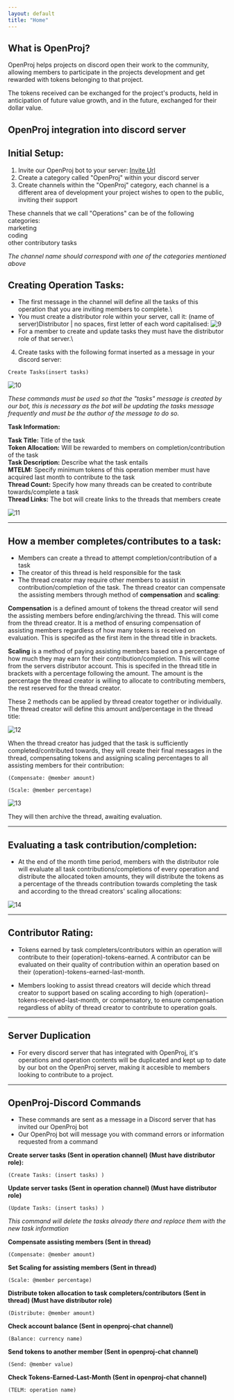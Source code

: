 ```yaml
---
layout: default
title: "Home"
---
```


## What is OpenProj?

OpenProj helps projects on discord open their work to the community, allowing members to participate in the projects development and get rewarded with tokens belonging to that project.

The tokens received can be exchanged for the project's products, held in anticipation of future value growth, and in the future, exchanged for their dollar value.

## OpenProj integration into discord server
## Initial Setup:

1. Invite our OpenProj bot to your server:
[Invite Url](https://discordapp.com/api/oauth2/authorize?client_id=961725997789630524&scope=bot&permissions=66560)
2. Create a category called "OpenProj" within your discord server
3. Create channels within the "OpenProj" category, each channel is a different area of development your project wishes to open to the public, inviting their support

These channels that we call "Operations" can be of the following categories:\
marketing\
coding\
other contributory tasks

*The channel name should correspond with one of the categories mentioned above*

## Creating Operation Tasks:

- The first message in the channel will define all the tasks of this operation that you are inviting members to complete.\
- You must create a distributor role within your server, call it: (name of server)Distributor | no spaces, first letter of each word capitalised:
![9](/assets/9.PNG)
- For a member to create and update tasks they must have the distributor role of that server.\
4. Create tasks with the following format inserted as a message in your discord server:

```
Create Tasks(insert tasks)
```
![10](/assets/10.PNG)

*These commands must be used so that the "tasks" message is created by our bot, this is necessary as the bot will be updating the tasks message frequently and must be the author of the message to do so.*

**Task Information:**

**Task Title:** Title of the task\
**Token Allocation:** Will be rewarded to members on completion/contribution of the task\
**Task Description:** Describe what the task entails\
**MTELM:** Specify minimum tokens of this operation member must have acquired last month to contribute to the task\
**Thread Count:** Specify how many threads can be created to contribute towards/complete a task\
**Thread Links:** The bot will create links to the threads that members create

![11](/assets/11.PNG)

---

## How a member completes/contributes to a task:

- Members can create a thread to attempt completion/contribution of a task
- The creator of this thread is held responsible for the task
- The thread creator may require other members to assist in contribution/completion of the task. The thread creator can compensate the assisting members through method of **compensation** and **scaling**:

**Compensation** is a defined amount of tokens the thread creator will send the assisting members before ending/archiving the thread. This will come from the thread creator. It is a method of ensuring compensation of assisting members regardless of how many tokens is received on evaluation. This is specifed as the first item in the thread title in brackets.

**Scaling** is a method of paying assisting members based on a percentage of how much they may earn for their contribution/completion. This will come from the servers distributor account. This is specifed in the thread title in brackets with a percentage following the amount. The amount is the percentage the thread creator is willing to allocate to contributing members, the rest reserved for the thread creator.

These 2 methods can be applied by thread creator together or individually.\
The thread creator will define this amount and/percentage in the thread title:

![12](/assets/12.PNG)

When the thread creator has judged that the task is sufficiently completed/contributed towards, they will create their final messages in the thread, compensating tokens and assigning scaling percentages to all assisting members for their contribution:

```
(Compensate: @member amount)
```

```
(Scale: @member percentage)
```

![13](/assets/13.PNG)

They will then archive the thread, awaiting evaluation. 

---

## Evaluating a task contribution/completion:

- At the end of the month time period, members with the distributor role will evaluate all task contributions/completions of every operation and distribute the allocated token amounts, they will distribute the tokens as a percentage of the threads contribution towards completing the task and according to the thread creators' scaling allocations:

![14](/assets/4.PNG)

---

## Contributor Rating:

- Tokens earned by task completers/contributors within an operation will contribute to their (operation)-tokens-earned. A contributor can be evaluated on their quality of contribution within an operation based on their (operation)-tokens-earned-last-month. 

- Members looking to assist thread creators will decide which thread creator to support based on scaling according to high (operation)-tokens-received-last-month, or compensatory, to ensure compensation regardless of ablity of thread creator to contribute to operation goals. 

---

## Server Duplication

- For every discord server that has integrated with OpenProj, it's operations and operation contents will be duplicated and kept up to date by our bot on the OpenProj server, making it accesible to members looking to contribute to a project. 

---

## OpenProj-Discord Commands
- These commands are sent as a message in a Discord server that has invited our OpenProj bot
- Our OpenProj bot will message you with command errors or information requested from a command


**Create server tasks (Sent in operation channel) (Must have distributor role):**
```
(Create Tasks: (insert tasks) )
```

**Update server tasks (Sent in operation channel) (Must have distributor role)**
```
(Update Tasks: (insert tasks) )
```
*This command will delete the tasks already there and replace them with the new task information*

**Compensate assisting members (Sent in thread)**
```
(Compensate: @member amount)
```
**Set Scaling for assisting members (Sent in thread)**
```
(Scale: @member percentage)
```
**Distribute token allocation to task completers/contributors (Sent in thread) (Must have distributor role)**
```
(Distribute: @member amount)
```
**Check account balance (Sent in openproj-chat channel)**
```
(Balance: currency name)
```
**Send tokens to another member (Sent in openproj-chat channel)**
```
(Send: @member value)
```
**Check Tokens-Earned-Last-Month (Sent in openproj-chat channel)**
```
(TELM: operation name)
```

